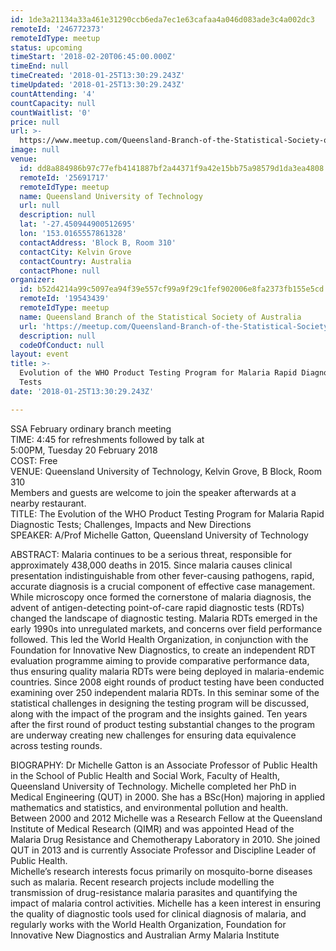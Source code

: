```yaml
---
id: 1de3a21134a33a461e31290ccb6eda7ec1e63cafaa4a046d083ade3c4a002dc3
remoteId: '246772373'
remoteIdType: meetup
status: upcoming
timeStart: '2018-02-20T06:45:00.000Z'
timeEnd: null
timeCreated: '2018-01-25T13:30:29.243Z'
timeUpdated: '2018-01-25T13:30:29.243Z'
countAttending: '4'
countCapacity: null
countWaitlist: '0'
price: null
url: >-
  https://www.meetup.com/Queensland-Branch-of-the-Statistical-Society-of-Australia/events/246772373/
image: null
venue:
  id: dd8a884986b97c77efb4141887bf2a44371f9a42e15bb75a98579d1da3ea4808
  remoteId: '25691717'
  remoteIdType: meetup
  name: Queensland University of Technology
  url: null
  description: null
  lat: '-27.450944900512695'
  lon: '153.0165557861328'
  contactAddress: 'Block B, Room 310'
  contactCity: Kelvin Grove
  contactCountry: Australia
  contactPhone: null
organizer:
  id: b52d4214a99c5097ea94f39e557cf99a9f29c1fef902006e8fa2373fb155e5cd
  remoteId: '19543439'
  remoteIdType: meetup
  name: Queensland Branch of the Statistical Society of Australia
  url: 'https://meetup.com/Queensland-Branch-of-the-Statistical-Society-of-Australia'
  description: null
  codeOfConduct: null
layout: event
title: >-
  Evolution of the WHO Product Testing Program for Malaria Rapid Diagnostic
  Tests
date: '2018-01-25T13:30:29.243Z'

---
```

<p>SSA February ordinary branch meeting<br/>TIME: 4:45 for refreshments followed by talk at<br/>5:00PM, Tuesday 20 February 2018<br/>COST: Free<br/>VENUE: Queensland University of Technology, Kelvin Grove, B Block, Room 310<br/>Members and guests are welcome to join the speaker afterwards at a nearby restaurant.<br/>TITLE: The Evolution of the WHO Product Testing Program for Malaria Rapid Diagnostic Tests; Challenges, Impacts and New Directions<br/>SPEAKER: A/Prof Michelle Gatton, Queensland University of Technology</p> <p>ABSTRACT: Malaria continues to be a serious threat, responsible for approximately 438,000 deaths in 2015. Since malaria causes clinical presentation indistinguishable from other fever-causing pathogens, rapid, accurate diagnosis is a crucial component of effective case management. While microscopy once formed the cornerstone of malaria diagnosis, the advent of antigen-detecting point-of-care rapid diagnostic tests (RDTs) changed the landscape of diagnostic testing. Malaria RDTs emerged in the early 1990s into unregulated markets, and concerns over field performance followed. This led the World Health Organization, in conjunction with the Foundation for Innovative New Diagnostics, to create an independent RDT evaluation programme aiming to provide comparative performance data, thus ensuring quality malaria RDTs were being deployed in malaria-endemic countries. Since 2008 eight rounds of product testing have been conducted examining over 250 independent malaria RDTs. In this seminar some of the statistical challenges in designing the testing program will be discussed, along with the impact of the program and the insights gained. Ten years after the first round of product testing substantial changes to the program are underway creating new challenges for ensuring data equivalence across testing rounds.</p> <p>BIOGRAPHY: Dr Michelle Gatton is an Associate Professor of Public Health in the School of Public Health and Social Work, Faculty of Health, Queensland University of Technology. Michelle completed her PhD in Medical Engineering (QUT) in 2000. She has a BSc(Hon) majoring in applied mathematics and statistics, and environmental pollution and health.<br/>Between 2000 and 2012 Michelle was a Research Fellow at the Queensland Institute of Medical Research (QIMR) and was appointed Head of the Malaria Drug Resistance and Chemotherapy Laboratory in 2010. She joined QUT in 2013 and is currently Associate Professor and Discipline Leader of Public Health.<br/>Michelle’s research interests focus primarily on mosquito-borne diseases such as malaria. Recent research projects include modelling the transmission of drug-resistance malaria parasites and quantifying the impact of malaria control activities. Michelle has a keen interest in ensuring the quality of diagnostic tools used for clinical diagnosis of malaria, and regularly works with the World Health Organization, Foundation for Innovative New Diagnostics and Australian Army Malaria Institute</p>
